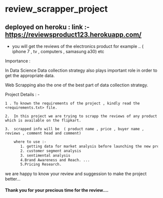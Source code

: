 # review_scrapper_project

## deployed on heroku :   link :- https://reviewsproduct123.herokuapp.com/

- you will get the reviews of the electronics product for example .. ( iphone 7 , tv , computers , samasung a30) etc


Importance : 

 In Data Science Data collection strategy also plays important role in order to get the appropriate data.

 Web Scrapping also the one of the best part of data collection strategy.
 
 Project Details : - 
 
    1 . To known the requirements of the project , kindly read the <requirements.txt> file.
    
    2.  In this project we are trying to scrapp the reviews of any product which is available on the flipkart.
    
    3.  scrapped info will be  ( product name , price , buyer name , reviews , comment head and comment)
    
```bash 
    where to use :- 
       1. getting data for market analysis before launching the new product 
       2. customer segment analysis
       3. sentimental analysis 
       4.Brand Awareness and Reach. ...
       5.Pricing Research.
```
                    
we are happy to know your review and suggession to make the  project better...


#### Thank you for your precious time for the review....
                    
                 
